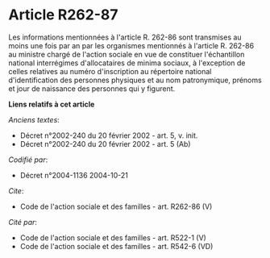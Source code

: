 # Article R262-87

Les informations mentionnées à l'article R. 262-86 sont transmises au moins une fois par an par les organismes mentionnés à
l'article R. 262-86 au ministre chargé de l'action sociale en vue de constituer l'échantillon national interrégimes
d'allocataires de minima sociaux, à l'exception de celles relatives au numéro d'inscription au répertoire national
d'identification des personnes physiques et au nom patronymique, prénoms et jour de naissance des personnes qui y figurent.

**Liens relatifs à cet article**

_Anciens textes_:

  - Décret n°2002-240 du 20 février 2002 - art. 5, v. init.
  - Décret n°2002-240 du 20 février 2002 - art. 5 (Ab)

_Codifié par_:

  - Décret n°2004-1136 2004-10-21

_Cite_:

  - Code de l'action sociale et des familles - art. R262-86 (V)

_Cité par_:

  - Code de l'action sociale et des familles - art. R522-1 (V)
  - Code de l'action sociale et des familles - art. R542-6 (VD)
